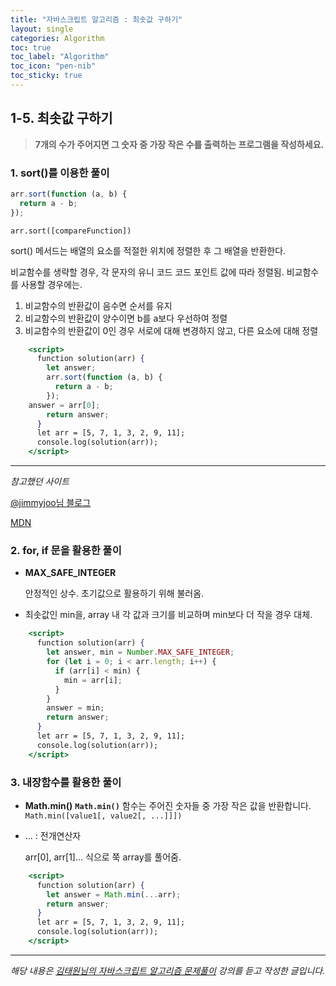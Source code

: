 ```yaml
---
title: "자바스크립트 알고리즘 : 최솟값 구하기"
layout: single
categories: Algorithm
toc: true
toc_label: "Algorithm"
toc_icon: "pen-nib"
toc_sticky: true
---
```


## 1-5. 최솟값 구하기

> **7개의 수가 주어지면 그 숫자 중 가장 작은 수를 출력하는 프로그램을 작성하세요.**

### 1. sort()를 이용한 풀이

```jsx
arr.sort(function (a, b) {
  return a - b;
});
```

`arr.sort([compareFunction])`

sort() 메서드는 배열의 요소를 적절한 위치에 정렬한 후 그 배열을 반환한다.

비교함수를 생략할 경우, 각 문자의 유니 코드 코드 포인트 값에 따라 정렬됨.
비교함수를 사용할 경우에는.

1. 비교함수의 반환값이 음수면 순서를 유지
2. 비교함수의 반환값이 양수이면 b를 a보다 우선하여 정렬
3. 비교함수의 반환값이 0인 경우 서로에 대해 변경하지 않고, 다른 요소에 대해 정렬

```jsx
    <script>
      function solution(arr) {
        let answer;
        arr.sort(function (a, b) {
          return a - b;
        });
	answer = arr[0];
        return answer;
      }
      let arr = [5, 7, 1, 3, 2, 9, 11];
      console.log(solution(arr));
    </script>
```

---

_참고했던 사이트_

[@jimmyjoo님 블로그](https://velog.io/@jimmyjoo/%EC%9E%90%EB%B0%94%EC%8A%A4%ED%81%AC%EB%A6%BD%ED%8A%B8-%EB%B0%B0%EC%97%B4-%EC%A0%95%EB%A0%AC-%EB%A9%94%EC%86%8C%EB%93%9C-sort)

[MDN](https://developer.mozilla.org/ko/docs/Web/JavaScript/Reference/Global_Objects/Array/sort)

### 2. for, if 문을 활용한 풀이

- **MAX_SAFE_INTEGER**

  안정적인 상수. 초기값으로 활용하기 위해 불러옴.

- 최솟값인 min을, array 내 각 값과 크기를 비교하며 min보다 더 작을 경우 대체.

```jsx
    <script>
      function solution(arr) {
        let answer, min = Number.MAX_SAFE_INTEGER;
        for (let i = 0; i < arr.length; i++) {
          if (arr[i] < min) {
            min = arr[i];
          }
        }
        answer = min;
        return answer;
      }
      let arr = [5, 7, 1, 3, 2, 9, 11];
      console.log(solution(arr));
    </script>
```

### 3. 내장함수를 활용한 풀이

- **Math.min()**
  **`Math.min()`** 함수는 주어진 숫자들 중 가장 작은 값을 반환합니다.
  `Math.min([value1[, value2[, ...]]])`
- ... : 전개연산자

  arr[0], arr[1]... 식으로 쭉 array를 풀어줌.

```jsx
    <script>
      function solution(arr) {
        let answer = Math.min(...arr);
        return answer;
      }
      let arr = [5, 7, 1, 3, 2, 9, 11];
      console.log(solution(arr));
    </script>
```

---

_해당 내용은 [김태원님의 자바스크립트 알고리즘 문제풀이](https://www.inflearn.com/course/%EC%9E%90%EB%B0%94%EC%8A%A4%ED%81%AC%EB%A6%BD%ED%8A%B8-%EC%95%8C%EA%B3%A0%EB%A6%AC%EC%A6%98-%EB%AC%B8%EC%A0%9C%ED%92%80%EC%9D%B4/dashboard) 강의를 듣고 작성한 글입니다._
